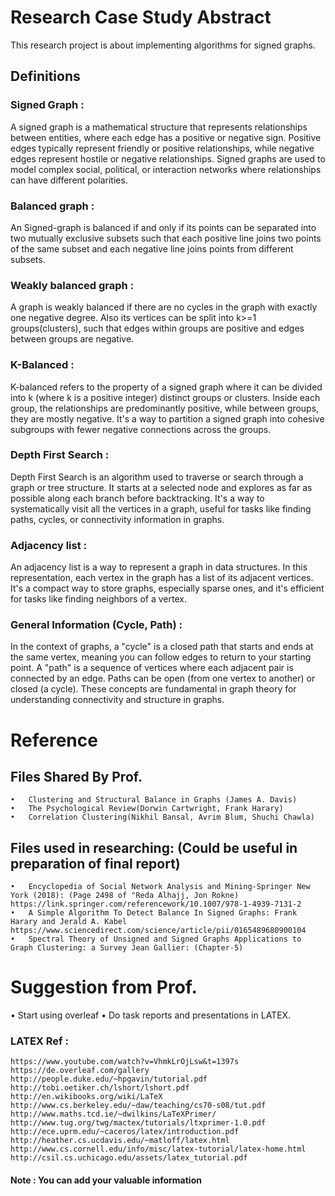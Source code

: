 # Research Case Study Abstract 
This research project is about implementing algorithms for signed graphs. 

## Definitions 
### Signed Graph : 
A signed graph is a mathematical structure that represents relationships between entities, where each edge has a positive or negative sign. Positive edges typically represent friendly or positive relationships, while negative edges represent hostile or negative relationships. Signed graphs are used to model complex social, political, or interaction networks where relationships can have different polarities.

### Balanced graph :
An Signed-graph is balanced if and only if its points can be separated into two mutually exclusive subsets such that each positive line joins two points of the same subset and each negative line joins points from different subsets.

### Weakly balanced graph :
A graph is weakly balanced if there are no cycles in the graph with exactly one negative degree. Also its vertices can be split into k>=1 groups(clusters), such that edges within groups are positive and edges between groups are negative.

### K-Balanced : 
K-balanced refers to the property of a signed graph where it can be divided into k (where k is a positive integer) distinct groups or clusters. Inside each group, the relationships are predominantly positive, while between groups, they are mostly negative. It's a way to partition a signed graph into cohesive subgroups with fewer negative connections across the groups.

### Depth First Search :
Depth First Search is an algorithm used to traverse or search through a graph or tree structure. It starts at a selected node and explores as far as possible along each branch before backtracking. It's a way to systematically visit all the vertices in a graph, useful for tasks like finding paths, cycles, or connectivity information in graphs.

### Adjacency list : 
An adjacency list is a way to represent a graph in data structures. In this representation, each vertex in the graph has a list of its adjacent vertices. It's a compact way to store graphs, especially sparse ones, and it's efficient for tasks like finding neighbors of a vertex.

### General Information (Cycle, Path) : 
In the context of graphs, a "cycle" is a closed path that starts and ends at the same vertex, meaning you can follow edges to return to your starting point. A "path" is a sequence of vertices where each adjacent pair is connected by an edge. Paths can be open (from one vertex to another) or closed (a cycle). These concepts are fundamental in graph theory for understanding connectivity and structure in graphs.

# Reference 
## Files Shared By Prof.  
	•	Clustering and Structural Balance in Graphs (James A. Davis)
	•	The Psychological Review(Dorwin Cartwright, Frank Harary) 
	•	Correlation Clustering(Nikhil Bansal, Avrim Blum, Shuchi Chawla)

## Files used in researching: (Could be useful in preparation of final report)
	•	Encyclopedia of Social Network Analysis and Mining-Springer New York (2018): (Page 2498 of "Reda Alhajj, Jon Rokne) 
    https://link.springer.com/referencework/10.1007/978-1-4939-7131-2
	•	A Simple Algorithm To Detect Balance In Signed Graphs: Frank Harary and Jerald A. Kabel
    https://www.sciencedirect.com/science/article/pii/0165489680900104
	•	Spectral Theory of Unsigned and Signed Graphs Applications to Graph Clustering: a Survey Jean Gallier: (Chapter-5)

 # Suggestion from Prof. 
   • Start using overleaf
   • Do task reports and presentations in LATEX.
   ### LATEX Ref : 
    https://www.youtube.com/watch?v=VhmkLrOjLsw&t=1397s
    https://de.overleaf.com/gallery
    http://people.duke.edu/~hpgavin/tutorial.pdf
    http://tobi.oetiker.ch/lshort/lshort.pdf
    http://en.wikibooks.org/wiki/LaTeX
    http://www.cs.berkeley.edu/~daw/teaching/cs70-s08/tut.pdf
    http://www.maths.tcd.ie/~dwilkins/LaTeXPrimer/
    http://www.tug.org/twg/mactex/tutorials/ltxprimer-1.0.pdf
    http://ece.uprm.edu/~caceros/latex/introduction.pdf
    http://heather.cs.ucdavis.edu/~matloff/latex.html
    http://www.cs.cornell.edu/info/misc/latex-tutorial/latex-home.html
    http://csil.cs.uchicago.edu/assets/latex_tutorial.pdf




#### Note : You can add your valuable information

